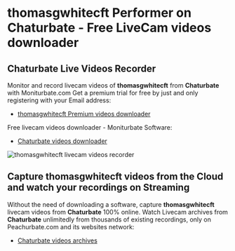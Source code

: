 # thomasgwhitecft Performer on Chaturbate - Free LiveCam videos downloader

## Chaturbate Live Videos Recorder

Monitor and record livecam videos of **thomasgwhitecft** from **Chaturbate** with Moniturbate.com
Get a premium trial for free by just and only registering with your Email address:
* [thomasgwhitecft Premium videos downloader](https://moniturbate.com/request-demo-licence-key.html)

Free livecam videos downloader - Moniturbate Software:
* [Chaturbate videos downloader](https://moniturbate.com/moniturbate-download-software.html)

![thomasgwhitecft livecam videos recorder](https://peachurnet.com/templates/moniturbate-software.png)


## Capture thomasgwhitecft videos from the Cloud and watch your recordings on Streaming

Without the need of downloading a software, capture **thomasgwhitecft** livecam videos from **Chaturbate** 100% online.
Watch Livecam archives from **Chaturbate** unlimitedly from thousands of existing recordings, only on Peachurbate.com and its websites network:
* [Chaturbate videos archives](https://peachurnet.com/)